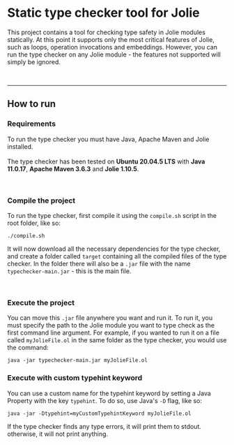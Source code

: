 # Static type checker tool for Jolie
This project contains a tool for checking type safety in Jolie modules statically. At this point it supports only the most critical features of Jolie, such as loops, operation invocations and embeddings. However, you can run the type checker on any Jolie module - the features not supported will simply be ignored.

</br>

---

## How to run

### Requirements
To run the type checker you must have Java, Apache Maven and Jolie installed.</br>
</br>
The type checker has been tested on **Ubuntu 20.04.5 LTS** with **Java 11.0.17**, **Apache Maven 3.6.3** and **Jolie 1.10.5**.

</br>

### Compile the project
To run the type checker, first compile it using the `compile.sh` script in the root folder, like so:

```
./compile.sh
```

It will now download all the necessary dependencies for the type checker, and create a folder called `target` containing all the compiled files of the type checker. In the folder there will also be a `.jar` file with the name `typechecker-main.jar` - this is the main file.

</br>

### Execute the project
You can move this `.jar` file anywhere you want and run it. To run it, you must specify the path to the Jolie module you want to type check as the first command line argument. For example, if you wanted to run it on a file called `myJolieFile.ol` in the same folder as the type checker, you would use the command:
```
java -jar typechecker-main.jar myJolieFile.ol
```

### Execute with custom typehint keyword
You can use a custom name for the typehint keyword by setting a Java Property with the key `typehint`. To do so, use Java's `-D` flag, like so:
```
java -jar -Dtypehint=myCustomTypehintKeyword myJolieFile.ol
```

If the type checker finds any type errors, it will print them to stdout. otherwise, it will not print anything.
